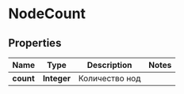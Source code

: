 

# NodeCount


## Properties

| Name | Type | Description | Notes |
|------------ | ------------- | ------------- | -------------|
|**count** | **Integer** | Количество нод |  |



